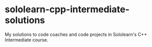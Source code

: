 # sololearn-cpp-intermediate-solutions
My solutions to code coaches and code projects in Sololearn's C++ Intermediate course.
